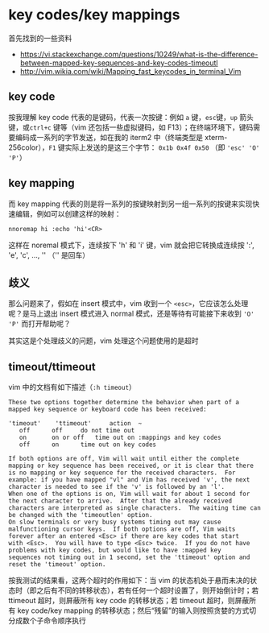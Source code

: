 # key codes/key mappings

首先找到的一些资料

  - https://vi.stackexchange.com/questions/10249/what-is-the-difference-between-mapped-key-sequences-and-key-codes-timeoutl 
  - http://vim.wikia.com/wiki/Mapping_fast_keycodes_in_terminal_Vim

## key code

按我理解 key code 代表的是键码，代表一次按键：例如 `a` 键，`esc`键，`up` 箭头键，或`ctrl+c` 键等（vim 还包括一些虚拟键码，如 F13）；在终端环境下，键码需要编码成一系列的字节发送，如在我的 iterm2 中（终端类型是 xterm-256color），`F1` 键实际上发送的是这三个字节： `0x1b 0x4f 0x50` （即 `'esc' 'O' 'P'`）


## key mapping

而 key mapping 代表的则是将一系列的按键映射到另一组一系列的按键来实现快速编辑，例如可以创建这样的映射：

```
nnoremap hi :echo 'hi'<CR>
```

这样在 noremal 模式下，连续按下 'h' 和 'i' 键，vim 就会把它转换成连续按 ':', 'e', 'c', ..., '<CR>' （'<CR>' 是回车）

## 歧义 

那么问题来了，假如在 insert 模式中，vim 收到一个 `<esc>`，它应该怎么处理呢？是马上退出 insert 模式进入 normal 模式，还是等待有可能接下来收到 `'O' 'P'` 而打开帮助呢？

其实这是个处理歧义的问题，vim 处理这个问题使用的是超时


## timeout/ttimeout

vim 中的文档有如下描述（`:h timeout`）

	These two options together determine the behavior when part of a
	mapped key sequence or keyboard code has been received:

	'timeout'    'ttimeout'		action	~
	   off		off		do not time out
	   on		on or off	time out on :mappings and key codes
	   off		on		time out on key codes

	If both options are off, Vim will wait until either the complete
	mapping or key sequence has been received, or it is clear that there
	is no mapping or key sequence for the received characters.  For
	example: if you have mapped "vl" and Vim has received 'v', the next
	character is needed to see if the 'v' is followed by an 'l'.
	When one of the options is on, Vim will wait for about 1 second for
	the next character to arrive.  After that the already received
	characters are interpreted as single characters.  The waiting time can
	be changed with the 'timeoutlen' option.
	On slow terminals or very busy systems timing out may cause
	malfunctioning cursor keys.  If both options are off, Vim waits
	forever after an entered <Esc> if there are key codes that start
	with <Esc>.  You will have to type <Esc> twice.  If you do not have
	problems with key codes, but would like to have :mapped key
	sequences not timing out in 1 second, set the 'ttimeout' option and
	reset the 'timeout' option.

按我测试的结果看，这两个超时的作用如下：当 vim 的状态机处于悬而未决的状态时（即之后有不同的转移状态），若有任何一个超时设置了，则开始倒计时；若 ttimeout 超时，则屏蔽所有 key code 的转移状态；若 timeout 超时，则屏蔽所有 key code/key mapping 的转移状态；然后“残留”的输入则按照贪婪的方式切分成数个子命令顺序执行
